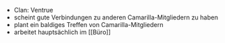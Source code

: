 - Clan: Ventrue
- scheint gute Verbindungen zu anderen Camarilla-Mitgliedern zu haben
- plant ein baldiges Treffen von Camarilla-Mitgliedern
- arbeitet hauptsächlich im [[Büro]]